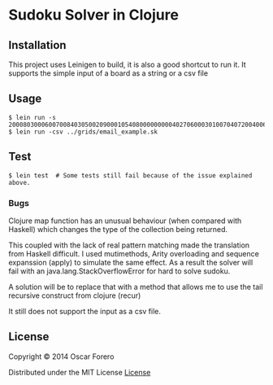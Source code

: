 # Sudoku Solver in Clojure

## Installation

This project uses Leinigen to build, it is also a good shortcut to run it.
It supports the simple input of a board as a string or a csv file

## Usage

    $ lein run -s 200080300060070084030500209000105408000000000402706000301007040720040060004010003
    $ lein run -csv ../grids/email_example.sk


## Test

    $ lein test  # Some tests still fail because of the issue explained above.

### Bugs

Clojure map function has an unusual behaviour (when compared with Haskell) which changes the type of the collection being returned.

This coupled with the lack of real pattern matching made the translation from Haskell difficult. I used mutimethods, Arity overloading and sequence expanssion (apply) to simulate the same effect. As a result the solver will fail with an java.lang.StackOverflowError for hard to solve sudoku.

A solution will be to replace that with a method that allows me to use the tail recursive construct from clojure (recur)

It still does not support the input as a csv file.

## License

Copyright © 2014 Oscar Forero

Distributed under the MIT License [License](../LICENSE)
